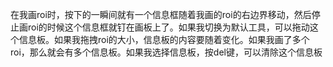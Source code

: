在我画roi时，按下的一瞬间就有一个信息框随着我画的roi的右边界移动，然后停止画roi的时候这个信息框就钉在画板上了。如果我切换为默认工具，可以拖动这个信息板。如果我拖拽roi的大小，信息板的内容要随着变化。如果我画了多个roi，那么就会有多个信息板。如果我选择信息板，按del键，可以清除这个信息板